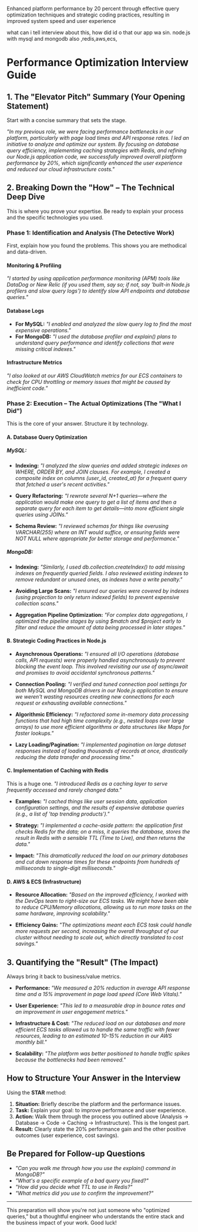 Enhanced platform performance by 20 percent through effective query optimization techniques and strategic coding
practices, resulting in improved system speed and user experience

what can i tell interview about this, how did id o that
our app wa sin. node.js with mysql and mongodb also ,redis,aws,ecs,

# Performance Optimization Interview Guide

## 1. The "Elevator Pitch" Summary (Your Opening Statement)

Start with a concise summary that sets the stage.

*"In my previous role, we were facing performance bottlenecks in our platform, particularly with page load times and API response rates. I led an initiative to analyze and optimize our system. By focusing on database query efficiency, implementing caching strategies with Redis, and refining our Node.js application code, we successfully improved overall platform performance by 20%, which significantly enhanced the user experience and reduced our cloud infrastructure costs."*

## 2. Breaking Down the "How" – The Technical Deep Dive

This is where you prove your expertise. Be ready to explain your process and the specific technologies you used.

### Phase 1: Identification and Analysis (The Detective Work)

First, explain how you found the problems. This shows you are methodical and data-driven.

#### Monitoring & Profiling
*"I started by using application performance monitoring (APM) tools like DataDog or New Relic (if you used them, say so; if not, say 'built-in Node.js profilers and slow query logs') to identify slow API endpoints and database queries."*

#### Database Logs
- **For MySQL:** *"I enabled and analyzed the slow query log to find the most expensive operations."*
- **For MongoDB:** *"I used the database profiler and explain() plans to understand query performance and identify collections that were missing critical indexes."*

#### Infrastructure Metrics
*"I also looked at our AWS CloudWatch metrics for our ECS containers to check for CPU throttling or memory issues that might be caused by inefficient code."*

### Phase 2: Execution – The Actual Optimizations (The "What I Did")

This is the core of your answer. Structure it by technology.

#### A. Database Query Optimization

##### MySQL:
- **Indexing:** *"I analyzed the slow queries and added strategic indexes on WHERE, ORDER BY, and JOIN clauses. For example, I created a composite index on columns (user_id, created_at) for a frequent query that fetched a user's recent activities."*

- **Query Refactoring:** *"I rewrote several N+1 queries—where the application would make one query to get a list of items and then a separate query for each item to get details—into more efficient single queries using JOINs."*

- **Schema Review:** *"I reviewed schemas for things like overusing VARCHAR(255) where an INT would suffice, or ensuring fields were NOT NULL where appropriate for better storage and performance."*

##### MongoDB:
- **Indexing:** *"Similarly, I used db.collection.createIndex() to add missing indexes on frequently queried fields. I also reviewed existing indexes to remove redundant or unused ones, as indexes have a write penalty."*

- **Avoiding Large Scans:** *"I ensured our queries were covered by indexes (using projection to only return indexed fields) to prevent expensive collection scans."*

- **Aggregation Pipeline Optimization:** *"For complex data aggregations, I optimized the pipeline stages by using $match and $project early to filter and reduce the amount of data being processed in later stages."*

#### B. Strategic Coding Practices in Node.js

- **Asynchronous Operations:** *"I ensured all I/O operations (database calls, API requests) were properly handled asynchronously to prevent blocking the event loop. This involved revisiting our use of async/await and promises to avoid accidental synchronous patterns."*

- **Connection Pooling:** *"I verified and tuned connection pool settings for both MySQL and MongoDB drivers in our Node.js application to ensure we weren't wasting resources creating new connections for each request or exhausting available connections."*

- **Algorithmic Efficiency:** *"I refactored some in-memory data processing functions that had high time complexity (e.g., nested loops over large arrays) to use more efficient algorithms or data structures like Maps for faster lookups."*

- **Lazy Loading/Pagination:** *"I implemented pagination on large dataset responses instead of loading thousands of records at once, drastically reducing the data transfer and processing time."*

#### C. Implementation of Caching with Redis

This is a huge one. *"I introduced Redis as a caching layer to serve frequently accessed and rarely changed data."*

- **Examples:** *"I cached things like user session data, application configuration settings, and the results of expensive database queries (e.g., a list of 'top trending products')."*

- **Strategy:** *"I implemented a cache-aside pattern: the application first checks Redis for the data; on a miss, it queries the database, stores the result in Redis with a sensible TTL (Time to Live), and then returns the data."*

- **Impact:** *"This dramatically reduced the load on our primary databases and cut down response times for these endpoints from hundreds of milliseconds to single-digit milliseconds."*

#### D. AWS & ECS (Infrastructure)

- **Resource Allocation:** *"Based on the improved efficiency, I worked with the DevOps team to right-size our ECS tasks. We might have been able to reduce CPU/Memory allocations, allowing us to run more tasks on the same hardware, improving scalability."*

- **Efficiency Gains:** *"The optimizations meant each ECS task could handle more requests per second, increasing the overall throughput of our cluster without needing to scale out, which directly translated to cost savings."*

## 3. Quantifying the "Result" (The Impact)

Always bring it back to business/value metrics.

- **Performance:** *"We measured a 20% reduction in average API response time and a 15% improvement in page load speed (Core Web Vitals)."*

- **User Experience:** *"This led to a measurable drop in bounce rates and an improvement in user engagement metrics."*

- **Infrastructure & Cost:** *"The reduced load on our databases and more efficient ECS tasks allowed us to handle the same traffic with fewer resources, leading to an estimated 10-15% reduction in our AWS monthly bill."*

- **Scalability:** *"The platform was better positioned to handle traffic spikes because the bottlenecks had been removed."*

## How to Structure Your Answer in the Interview

Using the **STAR** method:

1. **Situation:** Briefly describe the platform and the performance issues.
2. **Task:** Explain your goal: to improve performance and user experience.
3. **Action:** Walk them through the process you outlined above (Analysis → Database → Code → Caching → Infrastructure). This is the longest part.
4. **Result:** Clearly state the 20% performance gain and the other positive outcomes (user experience, cost savings).

## Be Prepared for Follow-up Questions

- *"Can you walk me through how you use the explain() command in MongoDB?"*
- *"What's a specific example of a bad query you fixed?"*
- *"How did you decide what TTL to use in Redis?"*
- *"What metrics did you use to confirm the improvement?"*

---

This preparation will show you're not just someone who "optimized queries," but a thoughtful engineer who understands the entire stack and the business impact of your work. Good luck!